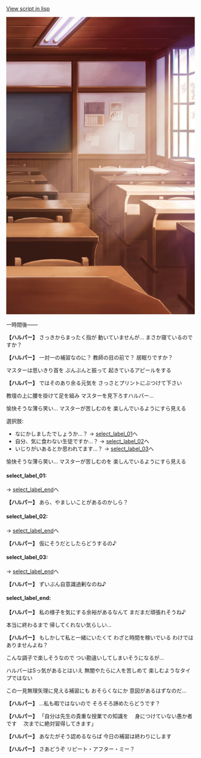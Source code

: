 [View script in lisp](../scripts/20202202.txt)

![classroom03_daytime.png](../images/backgrounds/classroom03_daytime.png)

一時間後――

**【ハルパー】**
さっきからまったく指が
動いていませんが…
まさか寝ているのですか？

**【ハルパー】**
一対一の補習なのに？
教師の目の前で？
居眠りですか？

マスターは思いきり首を
ぶんぶんと振って
起きているアピールをする

**【ハルパー】**
ではそのあり余る元気を
さっさとプリントにぶつけて下さい

教壇の上に腰を掛けて足を組み
マスターを見下ろすハルパー…

愉快そうな薄ら笑い…
マスターが苦しむのを
楽しんでいるようにすら見える

選択肢:
- なにかしましたでしょうか…？ → [select_label_01](#select_label_01)へ
- 自分、気に食わない生徒ですか…？ → [select_label_02](#select_label_02)へ
- いじりがいあるとか思われてます…？ → [select_label_03](#select_label_03)へ

愉快そうな薄ら笑い…
マスターが苦しむのを
楽しんでいるようにすら見える

#### select_label_01:
 → [select_label_end](#select_label_end)へ

**【ハルパー】**
あら、やましいことがあるのかしら？

#### select_label_02:
 → [select_label_end](#select_label_end)へ

**【ハルパー】**
仮にそうだとしたらどうするの♪

#### select_label_03:
 → [select_label_end](#select_label_end)へ

**【ハルパー】**
ずいぶん自意識過剰なのね♪

#### select_label_end:

**【ハルパー】**
私の様子を気にする余裕があるなんて
まだまだ頑張れそうね♪

本当に終わるまで
帰してくれない気らしい…

**【ハルパー】**
もしかして私と一緒にいたくて
わざと時間を稼いでいる
わけではありませんよね？

こんな調子で楽しそうなので
つい勘違いしてしまいそうになるが…

ハルパーはSっ気があるとはいえ
無闇やたらに人を苦しめて
楽しむようなタイプではない

この一見無理矢理に見える補習にも
おそらくなにか
意図があるはずなのだ…

**【ハルパー】**
…私も暇ではないので
そろそろ諦めたらどうです？

**【ハルパー】**
「自分は先生の貴重な授業での知識を
　身につけていない愚か者です
　次までに絶対習得してきます」

**【ハルパー】**
あなたがそう認めるならば
今日の補習は終わりにします

**【ハルパー】**
さあどうぞ
リピート・アフター・ミー？
